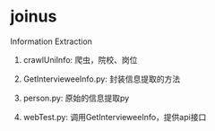 # joinus
Information Extraction

1. crawlUniInfo: 爬虫，院校、岗位

2. GetIntervieweeInfo.py: 封装信息提取的方法

3. person.py: 原始的信息提取py

4. webTest.py: 调用GetIntervieweeInfo，提供api接口
